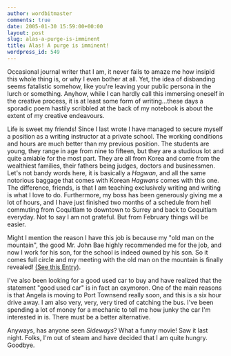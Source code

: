 ```yaml
---
author: wordbitmaster
comments: true
date: 2005-01-30 15:59:00+00:00
layout: post
slug: alas-a-purge-is-imminent
title: Alas! A purge is imminent!
wordpress_id: 549
---
```


Occasional journal writer that I am, it never fails to amaze me how insipid this whole thing is, or why I even bother at all. Yet, the idea of disbanding seems fatalistic somehow, like you're leaving your public persona in the lurch or something. Anyhow, while I can hardly call this immersing oneself in the creative process, it is at least some form of writing...these days a sporadic poem hastily scribbled at the back of my notebook is about the extent of my creative endeavours. 

Life is sweet my friends! Since I last wrote I have managed to secure myself a position as a writing instructor at a private school. The working conditions and hours are much better than my previous position. The students are young, they range in age from nine to fifteen, but they are a studious lot and quite amiable for the most part. They are all from Korea and come from the wealthiest families, their fathers being judges, doctors and businessmen. Let's not bandy words here, it is basically a _Hagwan_, and all the same notorious baggage that comes with Korean _Hagwans_ comes with this one. The difference, friends, is that I am teaching exclusively writing and writing is what I love to do. Furthermore, my boss has been generously giving me a lot of hours, and I have just finished two months of a schedule from hell commuting from Coquitlam to downtown to Surrey and back to Coquitlam everyday. Not to say I am not grateful. But from February things will be easier.

Might I mention the reason I have this job is because my "old man on the mountain", the good Mr. John Bae highly recommended me for the job, and now I work for his son, for the school is indeed owned by his son. So it comes full circle and my meeting with the old man on the mountain is finally revealed! [(See this Entry)](http://www.livejournal.com/users/sunsangnim/16052.html). 

I've also been looking for a good used car to buy and have realized that the statement "good used car" is in fact an oxymoron. One of the main reasons is that Angela is moving to Port Townsend really soon, and this is a six hour drive away. I am also very, very, very tired of catching the bus. I've been spending a lot of money for a mechanic to tell me how junky the car I'm interested in is. There must be a better alternative. 

Anyways, has anyone seen _Sideways_? What a funny movie! Saw it last night. Folks, I'm out of steam and have decided that I am quite hungry. Goodbye.
